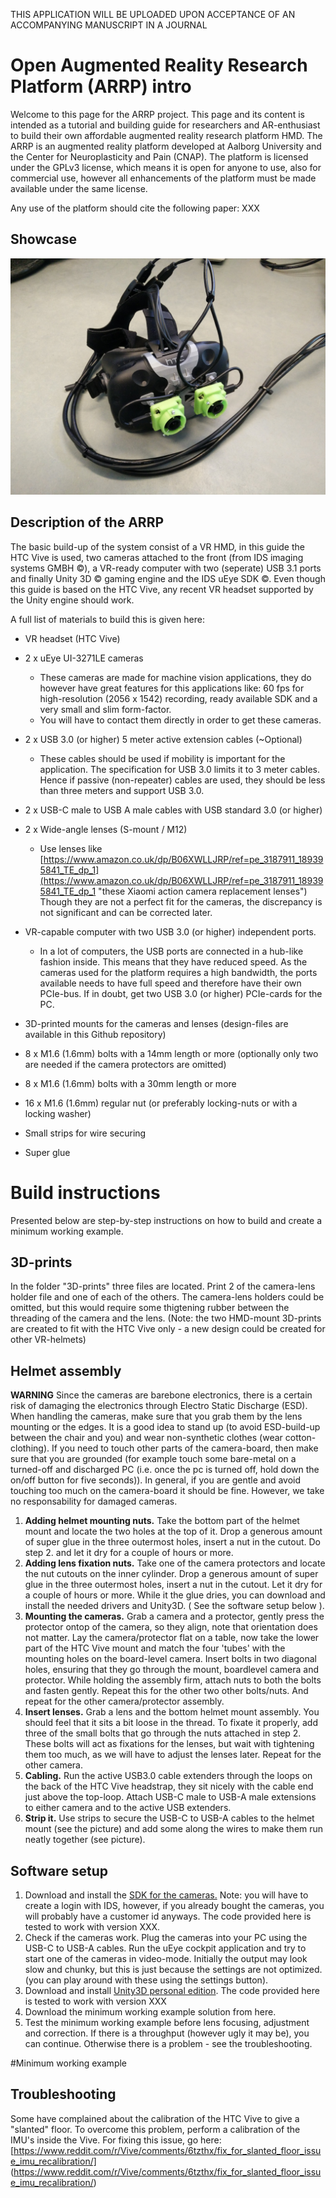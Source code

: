 THIS APPLICATION WILL BE UPLOADED UPON ACCEPTANCE OF AN ACCOMPANYING MANUSCRIPT IN A JOURNAL

# Open Augmented Reality Research Platform (ARRP) intro
Welcome to this page for the ARRP project.
This page and its content is intended as a tutorial and building guide for researchers and AR-enthusiast to build their own affordable augmented reality research platform HMD. The ARRP is an augmented reality platform developed at Aalborg University and the Center for Neuroplasticity and Pain (CNAP). The platform is licensed under the GPLv3 license, which means it is open for anyone to use, also for commercial use, however all enhancements of the platform must be made available under the same license.

Any use of the platform should cite the following paper: XXX

## Showcase
![alt text](figures/AARRPv1_device_image.jpg)


## Description of the ARRP
The basic build-up of the system consist of a VR HMD, in this guide the HTC Vive is used, two cameras attached to the front (from IDS imaging systems GMBH &copy;), a VR-ready computer with two (seperate) USB 3.1 ports and finally Unity 3D &copy; gaming engine and the IDS uEye SDK &copy;. Even though this guide is based on the HTC Vive, any recent VR headset supported by the Unity engine should work.


A full list of materials to build this is given here:

- VR headset (HTC Vive)
- 2 x uEye UI-3271LE cameras
	- These cameras are made for machine vision applications, they do however have great features for this applications like: 60 fps for high-resolution (2056 x 1542) recording, ready available SDK and a very small and slim form-factor.
	- You will have to contact them directly in order to get these cameras.

- 2 x USB 3.0 (or higher) 5 meter active extension cables (~Optional)
	- These cables should be used if mobility is important for the application. The specification for USB 3.0 limits it to 3 meter cables. Hence if passive (non-repeater) cables are used, they should be less than three meters and support USB 3.0. 

- 2 x USB-C male to USB A male cables with USB standard 3.0 (or higher)

- 2 x Wide-angle lenses (S-mount / M12)
	- Use lenses like [https://www.amazon.co.uk/dp/B06XWLLJRP/ref=pe_3187911_189395841_TE_dp_1](https://www.amazon.co.uk/dp/B06XWLLJRP/ref=pe_3187911_189395841_TE_dp_1 "these Xiaomi action camera replacement lenses")
	Though they are not a perfect fit for the cameras, the discrepancy is not significant and can be corrected later.

- VR-capable computer with two USB 3.0 (or higher) independent ports.
	- In a lot of computers, the USB ports are connected in a hub-like fashion inside. This means that they have reduced speed. As the cameras used for the platform requires a high bandwidth, the ports available needs to have full speed and therefore have their own PCIe-bus. If in doubt, get two USB 3.0 (or higher) PCIe-cards for the PC.

- 3D-printed mounts for the cameras and lenses (design-files are available in this Github repository)

- 8 x M1.6 (1.6mm) bolts with a 14mm length or more (optionally only two are needed if the camera protectors are omitted)

- 8 x M1.6 (1.6mm) bolts with a 30mm length or more

- 16 x M1.6 (1.6mm) regular nut (or preferably locking-nuts or with a locking washer) 

- Small strips for wire securing

- Super glue

# Build instructions

Presented below are step-by-step instructions on how to build and create a minimum working example.

## 3D-prints

In the folder "3D-prints" three files are located. Print 2 of the camera-lens holder file and one of each of the others. The camera-lens holders could be omitted, but this would require some thigtening rubber between the threading of the camera and the lens. (Note: the two HMD-mount 3D-prints are created to fit with the HTC Vive only - a new design could be created for other VR-helmets)

## Helmet assembly

**WARNING** Since the cameras are barebone electronics, there is a certain risk of damaging the electronics through Electro Static Discharge (ESD). When handling the cameras, make sure that you grab them by the lens mounting or the edges. It is a good idea to stand up (to avoid ESD-build-up between the chair and you) and wear non-synthetic clothes (wear cotton-clothing). If you need to touch other parts of the camera-board, then make sure that you are grounded (for example touch some bare-metal on a turned-off and discharged PC (i.e. once the pc is turned off, hold down the on/off button for five seconds)). In general, if you are gentle and avoid touching too much on the camera-board it should be fine. However, we take no responsability for damaged cameras. 

1. **Adding helmet mounting nuts.** Take the bottom part of the helmet mount and locate the two holes at the top of it. Drop a generous amount of super glue in the three outermost holes, insert a nut in the cutout. Do step 2. and let it dry for a couple of hours or more.
2. **Adding lens fixation nuts.** Take one of the camera protectors and locate the nut cutouts on the inner cylinder. Drop a generous amount of super glue in the three outermost holes, insert a nut in the cutout. Let it dry for a couple of hours or more. While it the glue dries, you can download and install the needed drivers and Unity3D. ( See the software setup below ).
3. **Mounting the cameras.** Grab a camera and a protector, gently press the protector ontop of the camera, so they align, note that orientation does not matter. Lay the camera/protector flat on a table, now take the lower part of the HTC Vive mount and match the four 'tubes' with the mounting holes on the board-level camera. Insert bolts in two diagonal holes, ensuring that they go through the mount, boardlevel camera and protector. While holding the assembly firm, attach nuts to both the bolts and fasten gently. Repeat this for the other two other bolts/nuts. And repeat for the other camera/protector assembly.
4. **Insert lenses.** Grab a lens and the bottom helmet mount assembly. You should feel that it sits a bit loose in the thread. To fixate it properly, add three of the small bolts that go through the nuts attached in step 2. These bolts will act as fixations for the lenses, but wait with tightening them too much, as we will have to adjust the lenses later. Repeat for the other camera.
5. **Cabling.** Run the active USB3.0 cable extenders through the loops on the back of the HTC Vive headstrap, they sit nicely with the cable end just above the top-loop. Attach USB-C male to USB-A male extensions to either camera and to the active USB extenders.
6. **Strip it.** Use strips to secure the USB-C to USB-A cables to the helmet mount (see the picture) and add some along the wires to make them run neatly together (see picture).  

## Software setup

1. Download and install the [SDK for the cameras.](https://en.ids-imaging.com/download-ueye-win64.html) Note: you will have to create a login with IDS, however, if you already bought the cameras, you will probably have a customer id anyways. The code provided here is tested to work with version XXX.
2. Check if the cameras work. Plug the cameras into your PC using the USB-C to USB-A cables. Run the uEye cockpit application and try to start one of the cameras in video-mode. Initially the output may look slow and chunky, but this is just because the settings are not optimized. (you can play around with these using the settings button).
3. Download and install [Unity3D personal edition](https://store.unity.com/download?ref=personal). The code provided here is tested to work with version XXX 
4. Download the minimum working example solution from here.
5. Test the minimum working example before lens focusing, adjustment and correction. If there is a throughput (however ugly it may be), you can continue. Otherwise there is a problem - see the troubleshooting.



#Minimum working example

## Troubleshooting
Some have complained about the calibration of the HTC Vive to give a "slanted" floor. To overcome this problem, perform a calibration of the IMU's inside the Vive. For fixing this issue, go here: [https://www.reddit.com/r/Vive/comments/6tzthx/fix_for_slanted_floor_issue_imu_recalibration/] (https://www.reddit.com/r/Vive/comments/6tzthx/fix_for_slanted_floor_issue_imu_recalibration/)





